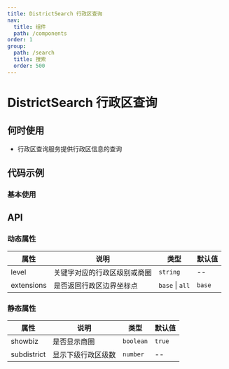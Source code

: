 ```yaml
---
title: DistrictSearch 行政区查询
nav:
  title: 组件
  path: /components
order: 1
group:
  path: /search
  title: 搜索
  order: 500
---
```


# DistrictSearch 行政区查询

## 何时使用

- 行政区查询服务提供行政区信息的查询

## 代码示例

### 基本使用

<code src="./demo/demo-01.tsx"></code>

## API

### 动态属性

| 属性 |说明|类型|默认值|
|-----|----|----|----|
|level| 关键字对应的行政区级别或商圈 | `string` | -- |
|extensions| 是否返回行政区边界坐标点 | `base` \| `all`  | `base` |

### 静态属性

| 属性 |说明|类型|默认值|
|-----|----|----|----|
|showbiz| 是否显示商圈 | `boolean` | `true` |
|subdistrict| 显示下级行政区级数 | `number` | -- |

